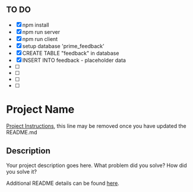## TO DO
- [x] npm install
- [x] npm run server
- [x] npm run client
- [x] setup database 'prime_feedback'
- [x] CREATE TABLE "feedback" in database
- [x] INSERT INTO feedback - placeholder data
- [ ]
- [ ]
- [ ]
- [ ]

# Project Name

[Project Instructions](./INSTRUCTIONS.md), this line may be removed once you have updated the README.md

## Description

Your project description goes here. What problem did you solve? How did you solve it?

Additional README details can be found [here](https://github.com/PrimeAcademy/readme-template/blob/master/README.md).
